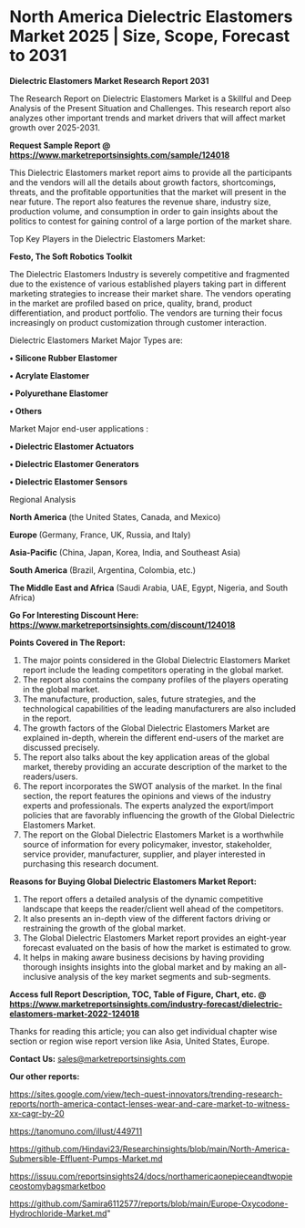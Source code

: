 # North America Dielectric Elastomers Market 2025 | Size, Scope, Forecast to 2031

<strong>Dielectric Elastomers Market Research Report 2031</strong>

The Research Report on Dielectric Elastomers Market is a Skillful and Deep Analysis of the Present Situation and Challenges. This research report also analyzes other important trends and market drivers that will affect market growth over 2025-2031.

<strong>Request Sample Report @ <a href=https://www.marketreportsinsights.com/sample/124018>https://www.marketreportsinsights.com/sample/124018</a></strong>

This Dielectric Elastomers market report aims to provide all the participants and the vendors will all the details about growth factors, shortcomings, threats, and the profitable opportunities that the market will present in the near future. The report also features the revenue share, industry size, production volume, and consumption in order to gain insights about the politics to contest for gaining control of a large portion of the market share.

Top Key Players in the Dielectric Elastomers Market:

<strong>Festo, The Soft Robotics Toolkit</strong>

The Dielectric Elastomers Industry is severely competitive and fragmented due to the existence of various established players taking part in different marketing strategies to increase their market share. The vendors operating in the market are profiled based on price, quality, brand, product differentiation, and product portfolio. The vendors are turning their focus increasingly on product customization through customer interaction.

Dielectric Elastomers Market Major Types are:

<strong>• Silicone Rubber Elastomer

• Acrylate Elastomer

• Polyurethane Elastomer

• Others</strong>

Market Major end-user applications :

<strong>• Dielectric Elastomer Actuators

• Dielectric Elastomer Generators

• Dielectric Elastomer Sensors</strong>

Regional Analysis

</u><strong><b>North America</b></strong> (the United States, Canada, and Mexico)

<strong><b>Europe </b></strong>(Germany, France, UK, Russia, and Italy)

<strong><b>Asia-Pacific</b></strong> (China, Japan, Korea, India, and Southeast Asia)

<strong><b>South America</b></strong> (Brazil, Argentina, Colombia, etc.)

<strong><b>The Middle East and Africa</b></strong> (Saudi Arabia, UAE, Egypt, Nigeria, and South Africa)

<strong>Go For Interesting Discount Here: <a href=https://www.marketreportsinsights.com/discount/124018>https://www.marketreportsinsights.com/discount/124018</a></strong>

<strong>Points Covered in The Report:</strong>
<ol>
  <li>The major points considered in the Global Dielectric Elastomers Market report include the leading competitors operating in the global market.</li>
  <li>The report also contains the company profiles of the players operating in the global market.</li>
  <li>The manufacture, production, sales, future strategies, and the technological capabilities of the leading manufacturers are also included in the report.</li>
  <li>The growth factors of the Global Dielectric Elastomers Market are explained in-depth, wherein the different end-users of the market are discussed precisely.</li>
  <li>The report also talks about the key application areas of the global market, thereby providing an accurate description of the market to the readers/users.</li>
  <li>The report incorporates the SWOT analysis of the market. In the final section, the report features the opinions and views of the industry experts and professionals. The experts analyzed the export/import policies that are favorably influencing the growth of the Global Dielectric Elastomers Market.</li>
  <li>The report on the Global Dielectric Elastomers Market is a worthwhile source of information for every policymaker, investor, stakeholder, service provider, manufacturer, supplier, and player interested in purchasing this research document.</li>
</ol>
<strong>Reasons for Buying Global Dielectric Elastomers Market Report:</strong>

<ol>
  <li>The report offers a detailed analysis of the dynamic competitive landscape that keeps the reader/client well ahead of the competitors.</li>
  <li>It also presents an in-depth view of the different factors driving or restraining the growth of the global market.</li>
  <li>The Global Dielectric Elastomers Market report provides an eight-year forecast evaluated on the basis of how the market is estimated to grow.</li>
  <li>It helps in making aware business decisions by having providing thorough insights insights into the global market and by making an all-inclusive analysis of the key market segments and sub-segments.</li>
</ol>
<strong>Access full Report Description, TOC, Table of Figure, Chart, etc. @ <a href=https://www.marketreportsinsights.com/industry-forecast/dielectric-elastomers-market-2022-124018>https://www.marketreportsinsights.com/industry-forecast/dielectric-elastomers-market-2022-124018</a></strong>


Thanks for reading this article; you can also get individual chapter wise section or region wise report version like Asia, United States, Europe.

<strong>Contact Us:</strong>
sales@marketreportsinsights.com

<strong>Our other reports:</strong>

<a href=https://sites.google.com/view/tech-quest-innovators/trending-research-reports/north-america-contact-lenses-wear-and-care-market-to-witness-xx-cagr-by-20>https://sites.google.com/view/tech-quest-innovators/trending-research-reports/north-america-contact-lenses-wear-and-care-market-to-witness-xx-cagr-by-20</a>

<a href=https://tanomuno.com/illust/449711>https://tanomuno.com/illust/449711</a>

<a href=https://github.com/Hindavi23/Researchinsights/blob/main/North-America-Submersible-Effluent-Pumps-Market.md>https://github.com/Hindavi23/Researchinsights/blob/main/North-America-Submersible-Effluent-Pumps-Market.md</a>

<a href=https://issuu.com/reportsinsights24/docs/northamericaonepieceandtwopieceostomybagsmarketboo>https://issuu.com/reportsinsights24/docs/northamericaonepieceandtwopieceostomybagsmarketboo</a>

<a href=https://github.com/Samira6112577/reports/blob/main/Europe-Oxycodone-Hydrochloride-Market.md>https://github.com/Samira6112577/reports/blob/main/Europe-Oxycodone-Hydrochloride-Market.md</a>"
